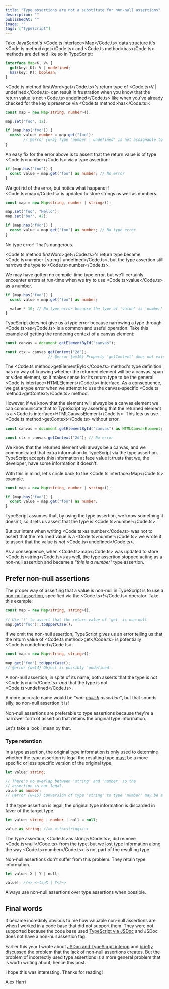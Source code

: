 ```yaml
---
title: "Type assertions are not a substitute for non-null assertions"
description: ""
publishedAt: ""
image: ""
tags: ["TypeScript"]
---
```


Take JavaScript's <Code.ts interface>Map</Code.ts> data structure <EmDash /> it's <Code.ts method>get</Code.ts> and <Code.ts method>has</Code.ts> methods are defined like so in TypeScript:

```ts
interface Map<K, V> {
  get(key: K): V | undefined;
  has(key: K): boolean;
}
```

<Code.ts method firstWord>get</Code.ts>'s return type of <Code.ts>V | undefined</Code.ts> can result in frustration when you know that the return value is not <Code.ts>undefined</Code.ts> <EmDash /> like when you've already checked for the key's presence via <Code.ts method>has</Code.ts>:

```ts
const map = new Map<string, number>();

map.set("foo", 12);

if (map.has("foo")) {
  const value: number = map.get("foo");
        // @error {w=5} Type 'number | undefined' is not assignable to type 'number'.
}
```

An easy fix for the error above is to assert that the return value is of type <Code.ts>number</Code.ts> via a type assertion:

```ts
if (map.has("foo")) {
  const value = map.get("foo") as number; // No error
}
```

We got rid of the error, but notice what happens if <Code.ts>map</Code.ts> is updated to store strings as well as numbers.

```ts
const map = new Map<string, number | string>();

map.set("foo", "Hello");
map.set("bar", 42);

if (map.has("foo")) {
  const value = map.get("foo") as number; // No type error
}
```

No type error! That's dangerous.

<Code.ts method firstWord>get</Code.ts>'s return type became <Code.ts>number | string | undefined</Code.ts>, but the type assertion still narrows the type to <Code.ts>number</Code.ts>.

We may have gotten no compile-time type error, but we'll certainly encounter errors at run-time when we try to use <Code.ts>value</Code.ts> as a number.

```ts
if (map.has("foo")) {
  const value = map.get("foo") as number;

  value * 10; // No type error because the type of 'value' is 'number'
}
```

TypeScript does not give us a type error because narrowing a type through <Code.ts>as</Code.ts> is a common and useful operation. Take this example of getting the rendering context of a canvas element:

```ts
const canvas = document.getElementById("canvas");

const ctx = canvas.getContext("2d");
                   // @error {w=10} Property 'getContext' does not exist on type 'HTMLElement'.
```

The <Code.ts method>getElementById</Code.ts> method's type definition has no way of knowing whether the returned element will be a canvas, span or video element, so it makes sense for its return type to be the general <Code.ts interface>HTMLElement</Code.ts> interface. As a consequence, we get a type error when we attempt to use the canvas-specific <Code.ts method>getContext</Code.ts> method.

However, if we know that the element will always be a canvas element we can communicate that to TypeScript by asserting that the returned element is a <Code.ts interface>HTMLCanvasElement</Code.ts>. This lets us use <Code.ts method>getContext</Code.ts> without error.

```ts
const canvas = document.getElementById("canvas") as HTMLCanvasElement;

const ctx = canvas.getContext("2d"); // No error
```

We know that the returned element will always be a canvas, and we communicated that extra information to TypeScript via the type assertion. TypeScript accepts this information at face value <EmDash /> it trusts that we, the developer, have some information it doesn't.

With this in mind, let's circle back to the <Code.ts interface>Map</Code.ts> example.

```ts
const map = new Map<string, number | string>();

if (map.has("foo")) {
  const value = map.get("foo") as number;
}
```

TypeScript assumes that, by using the type assertion, we know something it doesn't, so it lets us assert that the type is <Code.ts>number</Code.ts>.

But our intent when writing <Code.ts>as number</Code.ts> was not to assert that the returned value is a <Code.ts>number</Code.ts> <EmDash /> we wrote it to assert that the value is _not_ <Code.ts>undefined</Code.ts>.

As a consequence, when <Code.ts>map</Code.ts> was updated to store <Code.ts>string</Code.ts>s as well, the type assertion stopped acting as a non-null assertion and became a _"this is a number"_ type assertion.


## Prefer non-null assertions

The proper way of asserting that a value is non-null in TypeScript is to use a [non-null assertion][non_null_assertion], specified via the <Code.ts>!</Code.ts> operator. Take this example:

[non_null_assertion]: https://www.typescriptlang.org/docs/handbook/2/everyday-types.html#non-null-assertion-operator-postfix-

```ts
const map = new Map<string, string>();

// Use '!' to assert that the return value of 'get' is non-null
map.get("foo")!.toUpperCase();
```

If we omit the non-null assertion, TypeScript gives us an error telling us that the return value of <Code.ts method>get</Code.ts> is potentially <Code.ts>undefined</Code.ts>.

```ts
const map = new Map<string, string>();

map.get("foo").toUpperCase();
// @error {w=14} Object is possibly 'undefined'.
```

A non-null assertion, in spite of its name, both asserts that the type is not <Code.ts>null</Code.ts> _and_ that the type is not <Code.ts>undefined</Code.ts>.

<SmallNote label="">A more accurate name would be _"non-[nullish][nullish] assertion"_, but that sounds silly, so non-null assertion it is!</SmallNote>

[nullish]: https://developer.mozilla.org/en-US/docs/Glossary/Nullish

Non-null assertions are preferable to type assertions because they're a narrower form of assertion that retains the original type information.

Let's take a look I mean by that.


### Type retention

In a type assertion, the original type information is only used to determine whether the type assertion is legal <EmDash /> the resulting type [must][type_assertions] be a more specific or less specific version of the original type.

[type_assertions]: https://www.typescriptlang.org/docs/handbook/2/everyday-types.html#type-assertions

```ts
let value: string;

// There's no overlap between 'string' and 'number' so the
// assertion is not legal.
value as number;
// @error {w=15} Conversion of type 'string' to type 'number' may be a mistake because neither type sufficiently overlaps with the other.
```

If the type assertion is legal, the original type information is discarded in favor of the target type.

```ts
let value: string | number | null = null;

value as string; //=> <~ts>string</~>
```

The type assertion, <Code.ts>as string</Code.ts>, did remove <Code.ts>null</Code.ts> from the type, but we lost type information along the way <EmDash /> <Code.ts>number</Code.ts> is not part of the resulting type.

Non-null assertions don't suffer from this problem. They retain type information.

```ts
let value: X | Y | null;

value!; //=> <~ts>X | Y</~>
```

Always use non-null assertions over type assertions when possible.


## Final words

It became incredibly obvious to me how valuable non-null assertions are when I worked in a code base that did not support them. They were not supported because the code base used [TypeScript via JSDoc][jsdoc_post] and JSDoc does not have a non-null assertion tag.

Earlier this year I wrote about [JSDoc and TypeScript interop][jsdoc_post] and [briefly discussed][jsdoc_non_null] the problem that the lack of non-null assertions creates. But the problem of incorrectly used type assertions is a more general problem that is worth writing about, hence this post.

[jsdoc_post]: https://alexharri.com/blog/jsdoc-as-an-alternative-typescript-syntax
[jsdoc_non_null]: https://alexharri.com/blog/jsdoc-as-an-alternative-typescript-syntax#non-null-assertions

I hope this was interesting. Thanks for reading!

<EmDash /> Alex Harri

